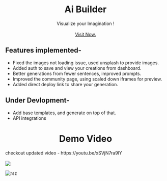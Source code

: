 

<div align="center">
  <h1 align="center">Ai Builder</h1>

  <p align="center">
    Visualize your Imagination !
    <br />
    <br />
    <a href="https://www.ai-builder.live/" target="_blank">Visit Now.</a>
  </p>
</div>

## Features implemented-
- Fixed the images not loading issue, used unsplash to provide images.
- Added auth to save and view your creations from dashboard.
- Better generations from fewer sentences, improved prompts.
- Improved the community page, using scaled down iframes for preview.
- Added direct deploy link to share your generation.



## Under Devlopment-
- Add base templates, and generate on top of that.
- API integrations


<div align="center">
  <h1 align="center">Demo Video</h1>

</div>
checkout updated video - https://youtu.be/xSVjN7ra9lY
<br />
<br />
<img src="https://user-images.githubusercontent.com/50516265/228658598-1a264dec-db25-4dec-a57c-c3f75ab7421b.gif">



![rsz](https://user-images.githubusercontent.com/50516265/228660165-375e0ad1-06e1-48c1-aa85-1a3cfdc88767.png)
